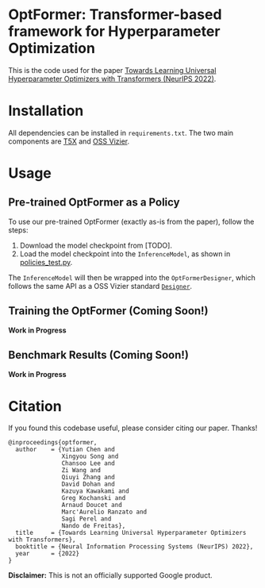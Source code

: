 # OptFormer: Transformer-based framework for Hyperparameter Optimization
This is the code used for the paper [Towards Learning Universal Hyperparameter Optimizers with Transformers (NeurIPS 2022)](https://arxiv.org/abs/2205.13320).

# Installation
All dependencies can be installed in `requirements.txt`. The two main components are [T5X](https://github.com/google-research/t5x) and [OSS Vizier](https://github.com/google/vizier).

# Usage

## Pre-trained OptFormer as a Policy
To use our pre-trained OptFormer (exactly as-is from the paper), follow the steps:

1. Download the model checkpoint from [TODO].
2. Load the model checkpoint into the `InferenceModel`, as shown in [policies_test.py](https://github.com/google-research/optformer/blob/main/optformer/t5x/policies.py).

The `InferenceModel` will then be wrapped into the `OptFormerDesigner`, which follows the same API as a OSS Vizier standard [`Designer`](https://oss-vizier.readthedocs.io/en/latest/guides/developer/writing_algorithms.html).

## Training the OptFormer (Coming Soon!)
**Work in Progress**

## Benchmark Results (Coming Soon!)
**Work in Progress**

# Citation
If you found this codebase useful, please consider citing our paper. Thanks!

```
@inproceedings{optformer,
  author    = {Yutian Chen and
               Xingyou Song and
               Chansoo Lee and
               Zi Wang and
               Qiuyi Zhang and
               David Dohan and
               Kazuya Kawakami and
               Greg Kochanski and
               Arnaud Doucet and
               Marc'Aurelio Ranzato and
               Sagi Perel and
               Nando de Freitas},
  title     = {Towards Learning Universal Hyperparameter Optimizers with Transformers},
  booktitle = {Neural Information Processing Systems (NeurIPS) 2022},
  year      = {2022}
}
```

**Disclaimer:** This is not an officially supported Google product.
